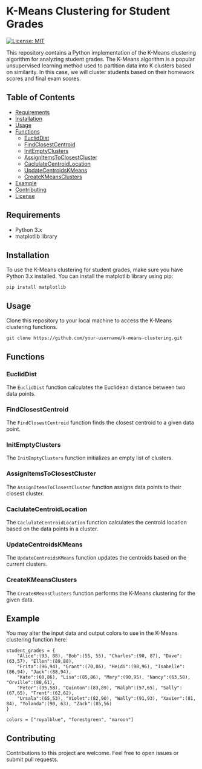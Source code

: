 # K-Means Clustering for Student Grades

[![License: MIT](https://img.shields.io/badge/License-MIT-yellow.svg)](https://opensource.org/licenses/MIT)

This repository contains a Python implementation of the K-Means clustering algorithm for analyzing student grades. The K-Means algorithm is a popular unsupervised learning method used to partition data into K clusters based on similarity. In this case, we will cluster students based on their homework scores and final exam scores.

## Table of Contents

- [Requirements](#requirements)
- [Installation](#installation)
- [Usage](#usage)
- [Functions](#functions)
  - [EuclidDist](#eucliddist)
  - [FindClosestCentroid](#findclosestcentroid)
  - [InitEmptyClusters](#initemptyclusters)
  - [AssignItemsToClosestCluster](#assignitemstoclosestcluster)
  - [CaclulateCentroidLocation](#caclulatecentroidlocation)
  - [UpdateCentroidsKMeans](#updatecentroidskmeans)
  - [CreateKMeansClusters](#createkmeansclusters)
- [Example](#example)
- [Contributing](#contributing)
- [License](#license)

## Requirements

- Python 3.x
- matplotlib library

## Installation

To use the K-Means clustering for student grades, make sure you have Python 3.x installed. You can install the matplotlib library using pip:

```
pip install matplotlib
```

## Usage

Clone this repository to your local machine to access the K-Means clustering functions.

```
git clone https://github.com/your-username/k-means-clustering.git
```

## Functions

### EuclidDist

The `EuclidDist` function calculates the Euclidean distance between two data points.

### FindClosestCentroid

The `FindClosestCentroid` function finds the closest centroid to a given data point.

### InitEmptyClusters

The `InitEmptyClusters` function initializes an empty list of clusters.

### AssignItemsToClosestCluster

The `AssignItemsToClosestCluster` function assigns data points to their closest cluster.

### CaclulateCentroidLocation

The `CaclulateCentroidLocation` function calculates the centroid location based on the data points in a cluster.

### UpdateCentroidsKMeans

The `UpdateCentroidsKMeans` function updates the centroids based on the current clusters.

### CreateKMeansClusters

The `CreateKMeansClusters` function performs the K-Means clustering for the given data.

## Example

You may alter the input data and output colors to use in the K-Means clustering function here:


```
student_grades = {
    "Alice":(93, 88), "Bob":(55, 55), "Charles":(90, 87), "Dave":(63,57), "Ellen":(89,88), 
    "Frita":(96,94), "Grant":(70,86), "Heidi":(98,96), "Isabelle":(86,94), "Jack":(88,94), 
    "Kate":(60,86), "Lisa":(85,86), "Mary":(90,95), "Nancy":(63,58), "Orville":(88,61),
    "Peter":(95,58), "Quinton":(83,89), "Ralph":(57,65), "Sally":(67,65), "Trent":(62,62),
    "Ursala":(65,53), "Violet":(82,90), "Wally":(91,93), "Xavier":(81, 84), "Yolanda":(90, 63), "Zack":(85,56)
}

colors = ["royalblue", "forestgreen", "maroon"]
```

## Contributing

Contributions to this project are welcome. Feel free to open issues or submit pull requests.
